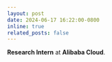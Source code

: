 ```yaml
---
layout: post
date: 2024-06-17 16:22:00-0800
inline: true
related_posts: false
---
```


**Research Intern** at **Alibaba Cloud**.